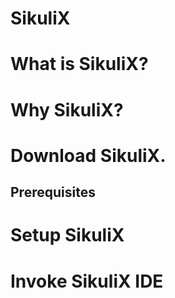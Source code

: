 # SikuliX

# What is SikuliX?

# Why SikuliX?

# Download SikuliX.

## Prerequisites

# Setup SikuliX

# Invoke SikuliX IDE

